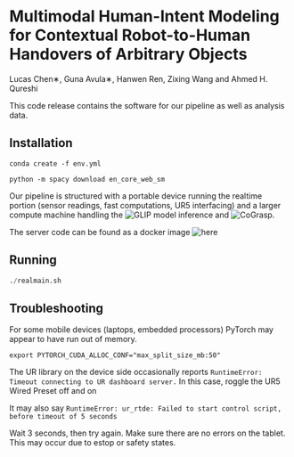 # Multimodal Human-Intent Modeling for Contextual Robot-to-Human Handovers of Arbitrary Objects

Lucas Chen∗, Guna Avula∗, Hanwen Ren, Zixing Wang and Ahmed H. Qureshi

This code release contains the software for our pipeline as well as analysis data. 

## Installation

`conda create -f env.yml`

`python -m spacy download en_core_web_sm`

Our pipeline is structured with a portable device running the realtime portion (sensor readings, fast computations, UR5 interfacing) and 
a larger compute machine handling the ![GLIP](https://github.com/microsoft/GLIP) model inference and ![CoGrasp](https://github.com/corallab-base/CoGrasp).

The server code can be found as a docker image ![here](https://drive.google.com/drive/folders/1_jp4ZWZ7v7afTPOqLqlj6_V52kXOu0jv?usp=sharing)

## Running
```python
./realmain.sh
```

## Troubleshooting

For some mobile devices (laptops, embedded processors) PyTorch may appear to have run out of memory.
```
export PYTORCH_CUDA_ALLOC_CONF="max_split_size_mb:50"
```

The UR library on the device side occasionally reports `RuntimeError: Timeout connecting to UR dashboard server.`
In this case, roggle the UR5 Wired Preset off and on

It may also say `RuntimeError: ur_rtde: Failed to start control script, before timeout of 5 seconds`

Wait 3 seconds, then try again. Make sure there are no errors on the tablet. This may occur due to estop or safety states.
